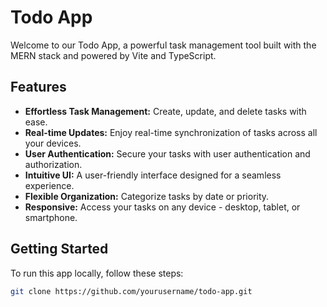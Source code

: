 # Todo App

Welcome to our Todo App, a powerful task management tool built with the MERN stack and powered by Vite and TypeScript.

## Features

- **Effortless Task Management:** Create, update, and delete tasks with ease.
- **Real-time Updates:** Enjoy real-time synchronization of tasks across all your devices.
- **User Authentication:** Secure your tasks with user authentication and authorization.
- **Intuitive UI:** A user-friendly interface designed for a seamless experience.
- **Flexible Organization:** Categorize tasks by date or priority.
- **Responsive:** Access your tasks on any device - desktop, tablet, or smartphone.

## Getting Started

To run this app locally, follow these steps:

   ```bash
   git clone https://github.com/yourusername/todo-app.git
